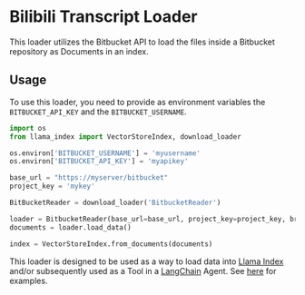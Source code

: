 # Bilibili Transcript Loader

This loader utilizes the Bitbucket API to load the files inside a Bitbucket repository as Documents in an index.

## Usage

To use this loader, you need to provide as environment variables the `BITBUCKET_API_KEY` and the `BITBUCKET_USERNAME`.

```python
import os
from llama_index import VectorStoreIndex, download_loader

os.environ['BITBUCKET_USERNAME'] = 'myusername'
os.environ['BITBUCKET_API_KEY'] = 'myapikey'

base_url = "https://myserver/bitbucket"
project_key = 'mykey'

BitBucketReader = download_loader('BitbucketReader')

loader = BitbucketReader(base_url=base_url, project_key=project_key, branch='refs/heads/develop')
documents = loader.load_data()

index = VectorStoreIndex.from_documents(documents)
```


This loader is designed to be used as a way to load data into [Llama Index](https://github.com/jerryjliu/gpt_index/tree/main/gpt_index) and/or subsequently used as a Tool in a [LangChain](https://github.com/hwchase17/langchain) Agent. See [here](https://github.com/emptycrown/llama-hub/tree/main) for examples.
